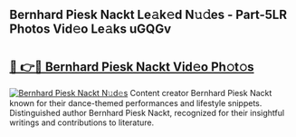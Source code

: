 ## Bernhard Piesk Nackt Le𝚊k𝚎d N𝚞𝚍es - Part-5LR Photos Vid𝚎o Le𝚊ks uGQGv

# <h2><a href="http://fb1t9tk.evod.top/?m=Bernhard+Piesk+Nackt">🔗 👉🔴 Bernhard Piesk Nackt Vid𝚎o Ph𝚘t𝚘s</a></h2>

[![Bernhard Piesk Nackt N𝚞d𝚎s](https://i.imgur.com/8V9OHl7.gif)](http://fb1t9tk.evod.top/?m=Bernhard+Piesk+Nackt)
Content creator Bernhard Piesk Nackt known for their dance-themed performances and lifestyle snippets. Distinguished author Bernhard Piesk Nackt, recognized for their insightful writings and contributions to literature. 
